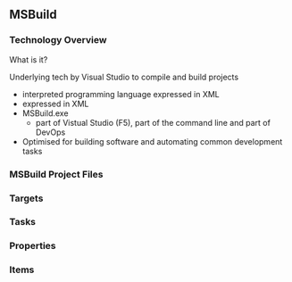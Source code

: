 ## MSBuild


### Technology Overview

What is it?

Underlying tech by Visual Studio to compile and build projects
  - interpreted programming language expressed in XML
  - expressed in XML
  - MSBuild.exe
    - part of Vistual Studio (F5), part of the command line and part of DevOps
  - Optimised for building software and automating common development tasks
  
 
  
### MSBuild Project Files


### Targets


### Tasks


### Properties


### Items
